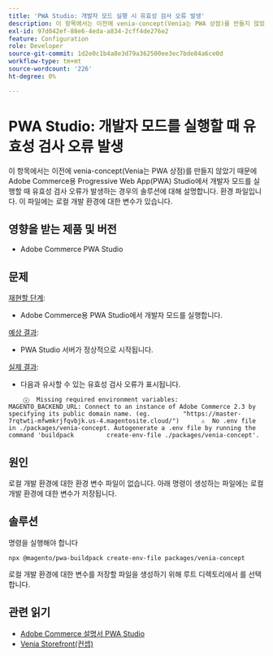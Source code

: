 ```yaml
---
title: 'PWA Studio: 개발자 모드 실행 시 유효성 검사 오류 발생'
description: 이 항목에서는 이전에 venia-concept(Venia는 PWA 상점)를 만들지 않았기 때문에 Adobe Commerce용 Progressive Web App(PWA) Studio에서 개발자 모드를 실행할 때 유효성 검사 오류가 발생하는 경우의 솔루션에 대해 설명합니다. 환경 파일입니다. 이 파일에는 로컬 개발 환경에 대한 변수가 있습니다.
exl-id: 97d042ef-88e6-4eda-a834-2cff4de276e2
feature: Configuration
role: Developer
source-git-commit: 1d2e0c1b4a8e3d79a362500ee3ec7bde84a6ce0d
workflow-type: tm+mt
source-wordcount: '226'
ht-degree: 0%

---
```


# PWA Studio: 개발자 모드를 실행할 때 유효성 검사 오류 발생

이 항목에서는 이전에 venia-concept(Venia는 PWA 상점)를 만들지 않았기 때문에 Adobe Commerce용 Progressive Web App(PWA) Studio에서 개발자 모드를 실행할 때 유효성 검사 오류가 발생하는 경우의 솔루션에 대해 설명합니다. 환경 파일입니다. 이 파일에는 로컬 개발 환경에 대한 변수가 있습니다.

## 영향을 받는 제품 및 버전

* Adobe Commerce PWA Studio

## 문제

<u>재현할 단계</u>:

* Adobe Commerce용 PWA Studio에서 개발자 모드를 실행합니다.

<u>예상 결과</u>:

* PWA Studio 서버가 정상적으로 시작됩니다.

<u>실제 결과</u>:

* 다음과 유사할 수 있는 유효성 검사 오류가 표시됩니다.

```
    ⓧ  Missing required environment variables:         MAGENTO_BACKEND_URL: Connect to an instance of Adobe Commerce 2.3 by specifying its public domain name. (eg.         "https://master-7rqtwti-mfwmkrjfqvbjk.us-4.magentosite.cloud/")      ⚠  No .env file in ./packages/venia-concept. Autogenerate a .env file by running the command 'buildpack         create-env-file ./packages/venia-concept'.
```

## 원인

로컬 개발 환경에 대한 환경 변수 파일이 없습니다. 아래 명령이 생성하는 파일에는 로컬 개발 환경에 대한 변수가 저장됩니다.

## 솔루션

명령을 실행해야 합니다

```
npx @magento/pwa-buildpack create-env-file packages/venia-concept
```

로컬 개발 환경에 대한 변수를 저장할 파일을 생성하기 위해 루트 디렉토리에서 를 선택합니다.

## 관련 읽기

* [Adobe Commerce 설명서 PWA Studio](https://magento.github.io/pwa-studio/)
* [Venia Storefront(컨셉)](https://magento.github.io/pwa-studio/venia-pwa-concept/)
